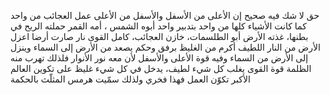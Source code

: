 حق لا شك فيه صحيح
إن الأعلى من الأسفل والأسفل من الأعلى
عمل العجائب من واحد كما كانت الأشياء كلها من واحد بتدبير واحد
أبوه الشمس ، أمه القمر
حملته الريح في بطنها، غذته الأرض
أبو الطلسمات، خازن العجائب، كامل القوى
نار صارت أرضا اعزل الأرض من النار
اللطيف أكرم من الغليظ
برفق وحكم يصعد من الأرض إلى السماء وينزل إلى الأرض من السماء
وفيه قوة الأعلى والأسفل
لأن معه نور الأنوار فلذلك تهرب منه الظلمة
قوة القوى
يغلب كل شيء لطيف، يدخل في كل شيء غليظ
على تكوين العالم الأكبر تكوّن العمل
فهذا فخري ولذلك سمّيت هرمس المثلّث بالحكمة
